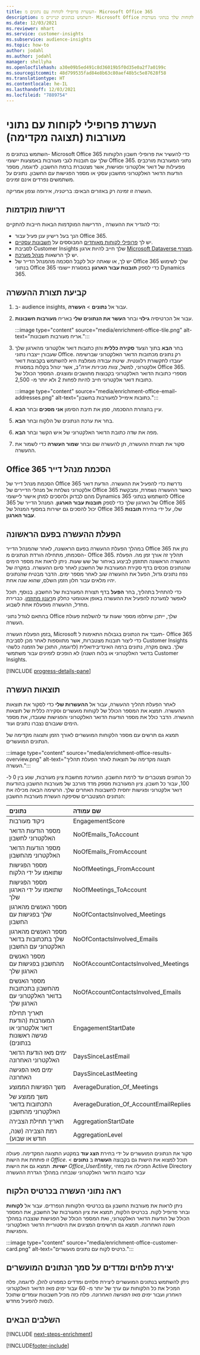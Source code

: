 ```yaml
---
title: העשרת פרופילי לקוחות עם נתונים מ- Microsoft Office 365
description: השתמש בנתונים קנייניים מ- Microsoft Office כדי להעשיר את פרופילי הלקוחות שלך בנתוני מעורבות.
ms.date: 12/03/2021
ms.reviewer: mhart
ms.service: customer-insights
ms.subservice: audience-insights
ms.topic: how-to
author: jodahl
ms.author: jodahl
manager: shellyha
ms.openlocfilehash: a30e09b5ed491c8d36019b5f0d35e0a2f7a0199c
ms.sourcegitcommit: 48d799535fad84e8b63c80aef48b5c5e87628f58
ms.translationtype: HT
ms.contentlocale: he-IL
ms.lasthandoff: 12/03/2021
ms.locfileid: "7889754"
---
```

# <a name="enrich-customer-profiles-with-engagement-data-preview"></a>העשרת פרופילי לקוחות עם נתוני מעורבות (תצוגה מקדימה)

השתמש בנתונים מ- Microsoft Office 365 כדי להעשיר את פרופילי חשבון הלקוחות שלך עם תובנות לגבי מעורבות באמצעות יישומי Office 365. נתוני המעורבות מורכבים מפעילות של דואר אלקטרוני ופגישות, אשר מצטברת ברמת החשבון. לדוגמה, מספר הודעות הדואר האלקטרוני מחשבון עסקי או מספר הפגישות עם החשבון. נתונים על משתמשים נפרדים אינם זמינים. 

העשרה זו זמינה רק באזורים הבאים: בריטניה, אירופה וצפון אמריקה.

## <a name="prerequisites"></a>דרישות מוקדמות

כדי להגדיר את ההעשרה , הדרישות המוקדמות הבאות חייבות להתקיים:

- הנך בעל רישיון ענן פעיל עבור Office 365.
- יש לך [פרופילי לקוחות מאוחדים](customer-profiles.md) המבוססים על [חשבונות עסקיים](work-with-business-accounts.md).
- לסביבת Customer Insights שלך חייב להיות ארגון [Microsoft Dataverse מצורף](create-environment.md#step-3-connect-to-microsoft-dataverse).
- יש לך הרשאות [מנהל מערכת](permissions.md#administrator).
- יש לך, או שאתה יכול לקבל הסכמה מהמנהל הדייר של Office 365 שלך לשימוש בנתוני Office 365 כדי לספק **תובנות עבור הארגון** במסגרת יישומי Dynamics 365.

## <a name="configure-the-enrichment"></a>קביעת תצורת ההעשרה

1. ב- audience insights, עבור אל **נתונים** > **העשרה**.

1. עבור אל הכרטיסיה **גילוי** ובחר **העשר את הנתונים שלי** באריח **מעורבות חשבונות**.

   :::image type="content" source="media/enrichment-office-tile.png" alt-text="אריח מעורבות חשבונות.":::
   
1. בחר **הבא** בתוך הצעד **סקירה כללית** והזן כתובות דואר אלקטרוני מהארגון שלך שעבורן ייצברו נתוני Office. רק נתונים מכתובות הדואר האלקטרוני שברשימה יעובדו לתקשורת רלוונטית. שיטת עבודה מומלצת היא להשתמש בקבוצות דואר אלקטרוני, למשל, *צוות מכירות ארה"ב*, אשר ינוהל בקלות במסגרת Office 365. מספרי כתובות הדואר האלקטרוני בקבוצות מחושבים ומוצגים. המספר הכולל של כתובות דואר אלקטרוני חייב להיות לפחות 2 ולא יותר מ- 2,500.

   :::image type="content" source="media/enrichment-office-email-addresses.png" alt-text="כתובות אימייל למעורבות בחשבון.":::

1. עיין בהצהרת ההסכמה, סמן את תיבת הסימון **אני מסכים** ובחר **הבא**.

1. בחר את ערכת הנתונים של הלקוח ובחר **הבא**.

1. מפה את שדה כתובת הדואר האלקטרוני של איש הקשר ובחר **הבא**.

1. סקור את תצורת ההעשרה, תן להעשרה שם ובחר **שמור העשרה** כדי לשמור את ההעשרה.

## <a name="office-365-tenant-administrator-consent"></a>Office 365 הסכמת מנהל דייר

הסכמת מנהל דייר של Office 365 נדרשת כדי להפעיל את ההעשרה. הודעת דואר אלקטרוני נשלחת אל מנהלי הדיירים של Office 365 כאשר ההעשרה נשמרת, ומבקשת מהם לבדוק ולהסכים למתן אישור ליישומי Dynamics 365 להשתמש בנתוני Office 365 של הארגון שלך כדי לספק **תובנות עבור הארגון**. המנהל הדייר של Office 365 יכול להסכים גם ישירות במסוף המנהל של Office 365 שלו, על ידי בחירת **תובנות עבור הארגון**.

## <a name="running-the-enrichment-for-the-first-time"></a>הפעלת ההעשרה בפעם הראשונה

במהלך הפעלת ההעשרה בפעם הראשונה, לאחר שהמנהל הדייר Office 365 נתן את הסכמתו, מתחילה הורדת הנתונים מ- Office 365. תהליך זה אורך זמן מה. הפעלת ההעשרה הראשונה תתוזמן לביצוע באיחור של שש שעות. ניתן לראות את מספר הימים שהנתונים מכסים בדף סקירת המעורבות של החשבון לאחר סיום ההעשרה. במקרה של נפח נתונים גדול, הפעל את ההעשרה שוב לאחר מספר ימים. הדבר מבטיח שהנתונים יהיו מלאים עבור חלון הזמן השלם, שהוא שנה אחת.

כדי להתחיל בתהליך, בחר **הפעל** בדף תצורת המעורבות של החשבון. בנוסף, תוכל לאפשר למערכת להפעיל את ההעשרה באופן אוטומטי כחלק מ[רענון מתוזמן](system.md#schedule-tab). כברירת מחדל, ההעשרה מופעלת אחת לשבוע.

בהתאם לגודל נתוני Office שלך, ייתכן שיחלפו מספר שעות עד להשלמת פעולת העשרה.

בזמן הפעלת העשרה, Microsoft תעבד את הנתונים בגבולות התאימות ל- Office 365 כדי ליצור תובנות מצטברות, אשר מתווספות לאחר מכן לסביבת Customer Insights שלך. בשום מקרה, נתונים ברמה האינדיבידואלית (לדוגמה, התוכן של הזמנה כלשהי בדואר האלקטרוני או בלוח השנה) לא הופכים לזמינים עבור משתמשי Customer Insights. 

[!INCLUDE [progress-details-pane](../includes/progress-details-pane.md)]

## <a name="enrichment-results"></a>תוצאות העשרה

לאחר הפעלת תהליך ההעשרה, עבור אל **ההעשרות שלי** כדי לסקור את תוצאות ההעשרה. תמצא את המספר הכולל של לקוחות מועשרים וסקירה כללית של תוצאות ההעשרה. הדבר כולל את מספר הודעות הדואר האלקטרוני והפגישות שעובדו, את מספר הימים שעבורם נצברו נתונים ועוד.

תמצא גם תרשים עם מספר הלקוחות המועשרים לאורך הזמן ותצוגה מקדימה של הנתונים המועשרים.  

:::image type="content" source="media/enrichment-office-results-overview.png" alt-text="תצוגה מקדימה של תוצאות לאחר הפעלת תהליך העשרה.":::

כל הנתונים מצטברים עד לרמת החשבון. המערכת מחשבת ציון מעורבות, שנע בין 0 ל- 100, עבור כל חשבון. ציון המעורבות מספק מדד מורכב של מעורבות החשבון בהודעות דואר אלקטרוני ופגישות יחסית לחשבונות האחרים שלך. הרשימה הבאה מכילה את הנתונים המצטברים שסיפקה העשרת מעורבות החשבון:



| נתונים                                                                              | שם עמודה                              |
| :-------------------------------------------------------------------------------- |:---------------------------------------- |
| ניקוד מעורבות                                                                  |  EngagementScore                         |
| מספר הודעות הדואר האלקטרוני לחשבון                                                       |  NoOfEmails_ToAccount                    |
| מספר הודעות הדואר האלקטרוני מהחשבון                                                     |  NoOfEmails_FromAccount                  | 
| מספר הפגישות שתואמו על ידי הלקוח                                           |  NoOfMeetings_FromAccount                | 
| מספר הפגישות שתואמו על ידי הארגון שלך                                 |  NoOfMeetings_ToAccount                  | 
| מספר האנשים מהארגון שלך בפגישות עם החשבון                  |  NoOfContactsInvolved_Meetings           | 
| מספר האנשים מהארגון שלך בתכתובות בדואר האלקטרוני עם החשבון       |  NoOfContactsInvolved_Emails             | 
| מספר האנשים מהחשבון בפגישות עם הארגון שלך                  |  NoOfAccountContactsInvolved_Meetings    | 
| מספר האנשים מהחשבון בתכתובות בדואר האלקטרוני עם הארגון שלך       |  NoOfAccountContactsInvolved_Emails      | 
| תאריך תחילת המעורבות (הודעת דואר אלקטרוני או פגישה ראשונות בנתונים)                        |  EngagementStartDate                     | 
| ימים מאז ‏הודעת הדואר האלקטרוני האחרונה                                                             |  DaysSinceLastEmail                      | 
| ימים מאז הפגישה האחרונה                                                           |  DaysSinceLastMeeting                    | 
| משך הפגישות הממוצע                                                      |  AverageDuration_Of_Meetings             | 
| משך ממוצע של התכתובות ב‏דואר האלקטרוני מהחשבון                                    |  AverageDuration_Of_AccountEmailReplies  | 
| תאריך תחילת הצבירה                                                            |  AggregationStartDate                    | 
| רמת הצבירה (שנה, חודש או שבוע)                                          |  AggregationLevel                        | 


סקור את הנתונים המועשרים על ידי בחירת **הצג עוד** במקטע התצוגה המקדימה. פעולה זו פותחת את הישות *Office*. תוכל למצוא את הישות גם בקבוצה **העשרה** ב **נתונים** > **ישויות**. תמצא גם את הישות *Office_UserEntity*, המכילה את מזהי Active Directory עבור כתובות הדואר האלקטרוני שנבחרו במהלך הגדרת ההעשרה 

## <a name="see-enrichment-data-on-the-customer-card"></a>ראה נתוני העשרה בכרטיס הלקוח

ניתן לראות את מעורבות החשבון גם בכרטיסי הלקוחות הנפרדים. עבור אל **לקוחות** ובחר פרופיל לקוח. בכרטיס הלקוח, תמצא את ציון המעורבות של החשבון, את המספר הכולל של הודעות הדואר האלקטרוני, ואת המספר הכולל של הפגישות שנצברו במהלך השנה האחרונה. תמצא גם תרשימים המציגים את היסטוריית הדואר האלקטרוני והפגישות.

:::image type="content" source="media/enrichment-office-customer-card.png" alt-text="כרטיס לקוח עם נתונים מועשרים.":::

## <a name="create-segments-and-measures-based-on-the-enriched-data"></a>יצירת פלחים ומדדים על סמך הנתונים המועשרים

ניתן להשתמש בנתונים המועשרים ליצירת פלחים ומדדים כמפורט להלן. לדוגמה, פלח המכיל את כל הלקוחות עם ערך של יותר מ- 60 עבור *ימים מאז הדואר האלקטרוני האחרון* ועבור *ימים מאז הפגישה האחרונה*. פלח כזה מכיל חשבונות עומדים שתוכל לנסות להפעיל מחדש. 

## <a name="next-steps"></a>השלבים הבאים

[!INCLUDE [next-steps-enrichment](../includes/next-steps-enrichment.md)]


[!INCLUDE[footer-include](../includes/footer-banner.md)]

